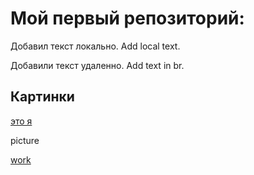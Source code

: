 # Мой первый репозиторий:
Добавил текст локально. Add local text.


Добавили текст удаленно. Add text in br.

## Картинки
[это я](kamikkk13.jpg)

picture

[work](1..jpgg)